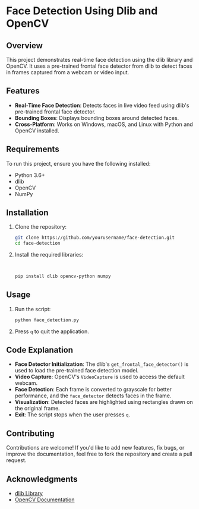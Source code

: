 # Face Detection Using Dlib and OpenCV

## Overview
This project demonstrates real-time face detection using the dlib library and OpenCV. It uses a pre-trained frontal face detector from dlib to detect faces in frames captured from a webcam or video input.

## Features
- **Real-Time Face Detection**: Detects faces in live video feed using dlib's pre-trained frontal face detector.
- **Bounding Boxes**: Displays bounding boxes around detected faces.
- **Cross-Platform**: Works on Windows, macOS, and Linux with Python and OpenCV installed.

## Requirements
To run this project, ensure you have the following installed:

- Python 3.6+
- dlib
- OpenCV
- NumPy

## Installation
1. Clone the repository:
   ```bash
   git clone https://github.com/yourusername/face-detection.git
   cd face-detection
   ```

2. Install the required libraries:
   ```bash

  
   pip install dlib opencv-python numpy
   ```

## Usage
1. Run the script:
   ```bash
   python face_detection.py
   ```

2. Press `q` to quit the application.

## Code Explanation
- **Face Detector Initialization**: The dlib's `get_frontal_face_detector()` is used to load the pre-trained face detection model.
- **Video Capture**: OpenCV's `VideoCapture` is used to access the default webcam.
- **Face Detection**: Each frame is converted to grayscale for better performance, and the `face_detector` detects faces in the frame.
- **Visualization**: Detected faces are highlighted using rectangles drawn on the original frame.
- **Exit**: The script stops when the user presses `q`.



## Contributing
Contributions are welcome! If you'd like to add new features, fix bugs, or improve the documentation, feel free to fork the repository and create a pull request.


## Acknowledgments
- [dlib Library](http://dlib.net/)
- [OpenCV Documentation](https://docs.opencv.org/)


